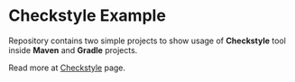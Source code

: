 Checkstyle Example
===================

Repository contains two simple projects to 
show usage of **Checkstyle** tool inside **Maven** and **Gradle** projects.


Read more at [Checkstyle](http://checkstyle.sourceforge.net) page.

